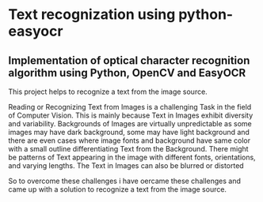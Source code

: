 # Text recognization using python-easyocr

## **Implementation of  optical character recognition algorithm using Python, OpenCV and EasyOCR**

This project helps to recognize a text from the image source.

Reading or Recognizing Text from Images is a challenging Task in the field of Computer Vision. This is mainly because Text in Images exhibit diversity and variability. Backgrounds of Images are virtually unpredictable as some images may have dark background, some may have light background and there are even cases where image fonts and background have same color with a small outline differentiating Text from the Background. There might be patterns of Text appearing in the image with different fonts, orientations, and varying lengths. The Text in Images can also be blurred or distorted

So to overcome these challenges i have oercame these challenges and came up with a solution to recognize a text from the image source.
